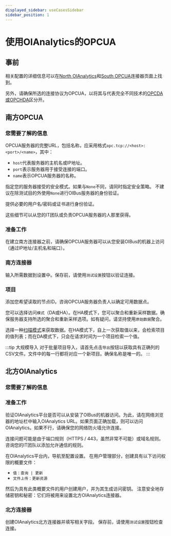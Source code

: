 ```yaml
---
displayed_sidebar: useCasesSidebar
sidebar_position: 1
---
```


# 使用OIAnalytics的OPCUA

## 事前
相关配置的详细信息可以在[North OIAnalytics](../guide/north-connectors/oianalytics.md)和[South OPCUA](../guide/south-connectors/opcua.md)连接器页面上找到。

另外，请确保所选的连接协议为OPCUA，以将其与代表完全不同技术的[OPCDA或OPCHDA](../guide/south-connectors/opc-hda.md)区分开。

## 南方OPCUA
### 您需要了解的信息
OPCUA服务器的完整URL，包括名称，应采用格式`opc.tcp://<host>:<port>/<name>`，其中：
- `host`代表服务器的主机名或IP地址。
- `port`表示服务器用于接受连接的端口。
- `name`表示OPCUA服务器的名称。

指定您的服务器接受的安全模式。如果与`None`不同，请同时指定安全策略。
不建议在除测试目的外使用`None`进行OIBus服务器的身份验证。

提供必要的用户名/密码或证书进行身份验证。

这些细节可以从您的IT团队或负责OPCUA服务器的人那里获得。

### 准备工作

在建立南方连接器之前，请确保OPCUA服务器可以从您安装OIBus的机器上访问（通过IP地址/主机名和端口）。

### 南方连接器
输入所需数据到设置中。保存前，请使用`测试设置`按钮以验证连接。

### 项目
添加您希望读取的节点ID。咨询OPCUA服务器负责人以确定可用数据点。

您可以选择访问`模式`（DA或HA）。在HA模式下，您可以聚合和重新采样数据。确保服务器支持所选的聚合和重新采样选项。如有疑问，请坚持使用`原始数据`聚合。

选择一种[扫描模式](../guide/engine/scan-modes.md)来获取数据。在HA模式下，自上一次获取值以来，会检索项目的值列表；而在DA模式下，只会在请求时间为一个项目检索一个值。

:::tip 大规模导入
对于批量项目导入，请首先点击`导出`按钮以获取具有正确列的CSV文件。文件中的每一行都将对应一个新项目。确保名称是唯一的。
:::

## 北方OIAnalytics
### 您需要了解的信息
### 准备工作
验证OIAnalytics平台是否可以从安装了OIBus的机器访问。为此，请在网络浏览器的地址栏中输入OIAnalytics URL。如果页面正确加载，则可以访问OIAnalytics。如果不行，请确保您的网络防火墙允许连接。

连接问题可能是由于端口规则（HTTPS / 443，虽然非常不可能）或域名规则。咨询您的IT团队以添加允许通信的规则。

在OIAnalytics平台内，导航至配置设置。
在用户管理部分，创建具有以下访问权限的概要文件：
- `值：查询 | 更新`
- `文件上传：更新资源`

然后为具有此类概要文件的用户创建用户，并为其生成访问密钥。
注意安全地存储密钥和秘密：它们将被用来设置北方OIAnalytics连接器。

### 北方连接器
创建OIAnalytics北方连接器并填写相关字段。
保存前，请使用`测试设置`按钮检查连接。
